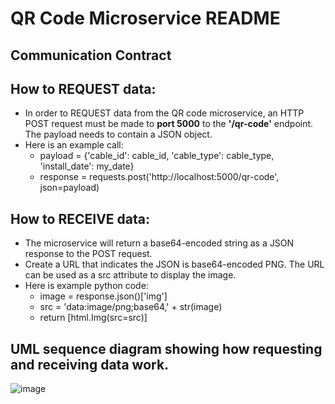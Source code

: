 # QR Code Microservice README

## Communication Contract

## How to REQUEST data:
- In order to REQUEST data from the QR code microservice, an HTTP POST request must be made to **port 5000** to the **'/qr-code'** endpoint.  The payload needs to contain a JSON object. 
- Here is an example call:
  - payload = {'cable_id': cable_id, 'cable_type': cable_type, 'install_date': my_date}
  - response = requests.post('http://localhost:5000/qr-code', json=payload)

## How to RECEIVE data:
- The microservice will return a base64-encoded string as a JSON response to the POST request.
- Create a URL that indicates the JSON is base64-encoded PNG.  The URL can be used as a src attribute to display the image.
- Here is example python code: 
  - image = response.json()['img']
  - src = 'data:image/png;base64,' + str(image)
  - return [html.Img(src=src)]
 
## UML sequence diagram showing how requesting and receiving data work. 

![image](https://user-images.githubusercontent.com/50001855/216782559-7ddb72dc-7992-42f1-a89f-0d3f4afb1cba.png)

